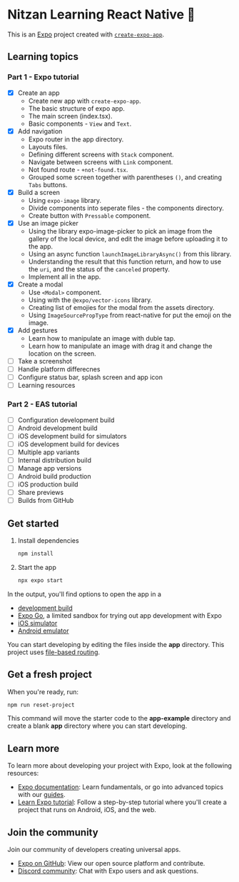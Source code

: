 # Nitzan Learning React Native 👋

This is an [Expo](https://expo.dev) project created with [`create-expo-app`](https://www.npmjs.com/package/create-expo-app).

## Learning topics

### Part 1 - Expo tutorial
* [x] Create an app
   * Create new app with `create-expo-app`.
   * The basic structure of expo app.
   * The main screen (index.tsx).
   * Basic components - `View` and `Text`.
* [x] Add navigation
   * Expo router in the app directory.
   * Layouts files.
   * Defining different screens with `Stack` component.
   * Navigate between screens with `Link` component.
   * Not found route - `+not-found.tsx`.
   * Grouped some screen together with parentheses `()`, and creating `Tabs` buttons.
* [x] Build a screen
   * Using `expo-image` library.
   * Divide components into seperate files - the components directory.
   * Create button with `Pressable` component.
* [x] Use an image picker
   * Using the library expo-image-picker to pick an image from the gallery of the local device, and edit the image before uploading it to the app.
   * Using an async function `launchImageLibraryAsync()` from this library.
   * Understanding the result that this function return, and how to use the `uri`, and the status of the `canceled` property. 
   * Implement all in the app.
* [x] Create a modal
   * Use `<Modal>` component.
   * Using with the `@expo/vector-icons` library. 
   * Creating list of emojies for the modal from the assets directory.
   * Using `ImageSourcePropType` from react-native for put the emoji on the image.
* [x] Add gestures
   * Learn how to manipulate an image with duble tap.
   * Learn how to manipulate an image with drag it and change the location on the screen.
* [ ] Take a screenshot
* [ ] Handle platform differecnes
* [ ] Configure status bar, splash screen and app icon
* [ ] Learning resources
 
### Part 2 - EAS tutorial
* [ ] Configuration development build
* [ ] Android development build
* [ ] iOS development build for simulators
* [ ] iOS development build for devices
* [ ] Multiple app variants
* [ ] Internal distribution build
* [ ] Manage app versions
* [ ] Android build production
* [ ] iOS production build
* [ ] Share previews
* [ ] Builds from GitHub

## Get started

1. Install dependencies

   ```bash
   npm install
   ```

2. Start the app

   ```bash
   npx expo start
   ```

In the output, you'll find options to open the app in a

- [development build](https://docs.expo.dev/develop/development-builds/introduction/)
- [Expo Go](https://expo.dev/go), a limited sandbox for trying out app development with Expo
- [iOS simulator](https://docs.expo.dev/workflow/ios-simulator/)
- [Android emulator](https://docs.expo.dev/workflow/android-studio-emulator/)

You can start developing by editing the files inside the **app** directory. This project uses [file-based routing](https://docs.expo.dev/router/introduction).

## Get a fresh project

When you're ready, run:

```bash
npm run reset-project
```

This command will move the starter code to the **app-example** directory and create a blank **app** directory where you can start developing.

## Learn more

To learn more about developing your project with Expo, look at the following resources:

- [Expo documentation](https://docs.expo.dev/): Learn fundamentals, or go into advanced topics with our [guides](https://docs.expo.dev/guides).
- [Learn Expo tutorial](https://docs.expo.dev/tutorial/introduction/): Follow a step-by-step tutorial where you'll create a project that runs on Android, iOS, and the web.

## Join the community

Join our community of developers creating universal apps.

- [Expo on GitHub](https://github.com/expo/expo): View our open source platform and contribute.
- [Discord community](https://chat.expo.dev): Chat with Expo users and ask questions.
